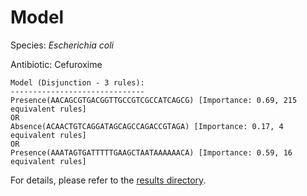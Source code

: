 
# Model

Species: *Escherichia coli*

Antibiotic: Cefuroxime

```
Model (Disjunction - 3 rules):
------------------------------
Presence(AACAGCGTGACGGTTGCCGTCGCCATCAGCG) [Importance: 0.69, 215 equivalent rules]
OR
Absence(ACAACTGTCAGGATAGCAGCCAGACCGTAGA) [Importance: 0.17, 4 equivalent rules]
OR
Presence(AAATAGTGATTTTTGAAGCTAATAAAAAACA) [Importance: 0.59, 16 equivalent rules]

```

For details, please refer to the [results directory](../../../../../results/scm_b/escherichia%20coli/cefuroxime/repeat_3/).

